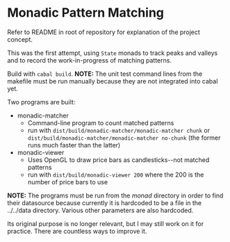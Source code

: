 # Monadic Pattern Matching

Refer to README in root of repository for explanation of the project concept.

This was the first attempt, using `State` monads to track peaks and valleys and to record the work-in-progress of matching patterns.

Build with `cabal build`. **NOTE:** The unit test command lines from the makefile must 
be run manually because they are not integrated into cabal yet. 

Two programs are built:
* monadic-matcher
    + Command-line program to count matched patterns
    + run with `dist/build/monadic-matcher/monadic-matcher chunk`
      or `dist/build/monadic-matcher/monadic-matcher no-chunk` (the former runs much faster than the latter)
* monadic-viewer
    + Uses OpenGL to draw price bars as candlesticks--not matched patterns
    + run with `dist/build/monadic-viewer 200` where the 200 is the number of price bars to use

**NOTE:** The programs must be run from the _monad_ directory in order to find their datasource because
currently it is hardcoded to be a file in the ../../data directory. Various other parameters are also hardcoded.

Its original purpose is no longer relevant, but I may still work on it for practice. There are countless ways to improve it.

